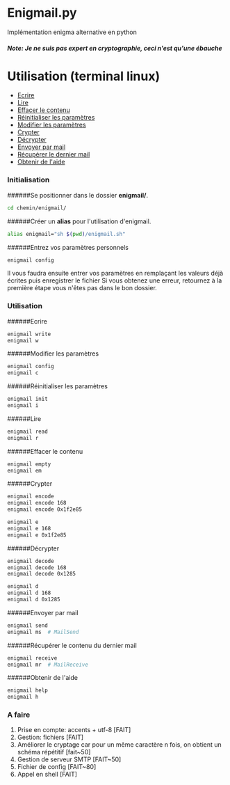 # Enigmail.py

Implémentation enigma alternative en python

##### Note: Je ne suis pas expert en cryptographie, ceci n'est qu'une ébauche



# Utilisation (terminal linux)
- [Ecrire](#ecrire)
- [Lire](#lire)
- [Effacer le contenu](#effacer-le-contenu)
- [Réinitialiser les paramètres](#r%C3%A9initialiser-les-param%C3%A8tres)
- [Modifier les paramètres](#modifier-les-param%C3%A8tres)
- [Crypter](#crypter)
- [Décrypter](#d%C3%A9crypter)
- [Envoyer par mail](#envoyer-par-mail)
- [Récupérer le dernier mail](#r%C3%A9cup%C3%A9rer-le-contenu-du-dernier-mail)
- [Obtenir de l'aide](#obtenir-de-laide)

### Initialisation

######Se positionner dans le dossier __enigmail/__.
```bash
cd chemin/enigmail/
```
######Créer un __alias__ pour l'utilisation d'enigmail.
```bash
alias enigmail="sh $(pwd)/enigmail.sh"
```
######Entrez vos paramètres personnels
```bash
enigmail config
```
Il vous faudra ensuite entrer vos paramètres en remplaçant les valeurs déjà écrites puis enregistrer le fichier
Si vous obtenez une erreur, retournez à la première étape vous n'êtes pas dans le bon dossier.


### Utilisation

######Ecrire
```bash
enigmail write
enigmail w
```
######Modifier les paramètres
```bash
enigmail config
enigmail c
```
######Réinitialiser les paramètres
```bash
enigmail init
enigmail i
```
######Lire
```bash
enigmail read
enigmail r
```
######Effacer le contenu
```bash
enigmail empty
enigmail em
```
######Crypter
```bash
enigmail encode
enigmail encode 168
enigmail encode 0x1f2e85

enigmail e
enigmail e 168
enigmail e 0x1f2e85
```
######Décrypter
```bash
enigmail decode
enigmail decode 168
enigmail decode 0x1285

enigmail d
enigmail d 168
enigmail d 0x1285
```
######Envoyer par mail
```bash
enigmail send
enigmail ms  # MailSend
```
######Récupérer le contenu du dernier mail
```bash
enigmail receive
enigmail mr  # MailReceive
```
######Obtenir de l'aide
```bash
enigmail help
enigmail h
```


### A faire
1. Prise en compte: accents + utf-8 [FAIT]
2. Gestion: fichiers [FAIT]
3. Améliorer le cryptage car pour un même caractère n fois, on obtient un schéma répétitif [fait~50]
4. Gestion de serveur SMTP [FAIT~50]
5. Fichier de config [FAIT~80]
6. Appel en shell [FAIT]
